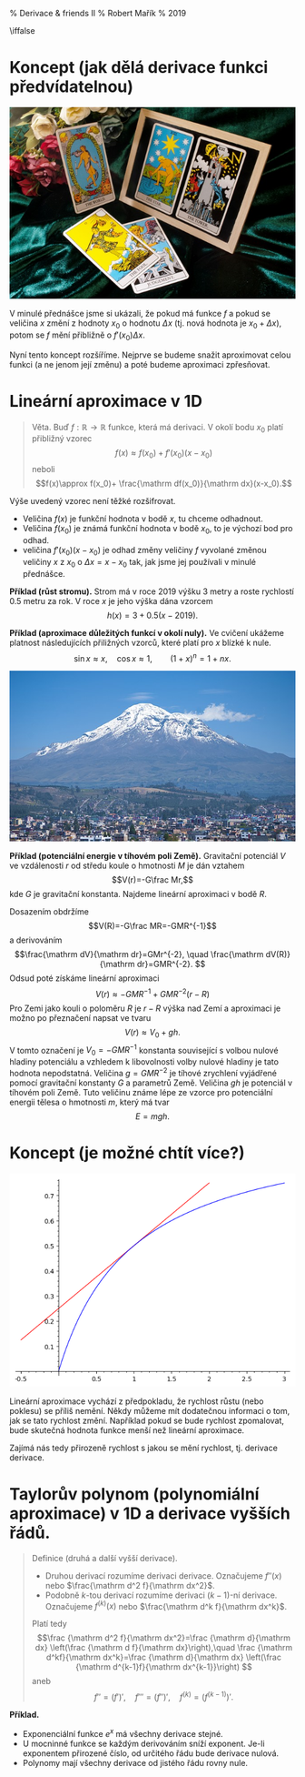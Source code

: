 % Derivace & friends II
% Robert Mařík
% 2019

\iffalse

# Koncept (jak dělá derivace funkci předvídatelnou)

<div class='obtekat'>

![Pokud má funkce derivaci, dokážeme předvídat její chování. Nevidíme však daleko dopředu nebo dozadu, informace platí jenom v lokálně.  Zdroj: pixabay.com](tarot-3691074_640.jpg)

</div>

V minulé přednášce jsme si ukázali, že pokud má funkce $f$  a pokud se veličina $x$ změní z hodnoty $x_0$ o hodnotu $\Delta x$ (tj. nová hodnota je $x_0+\Delta x$), potom se $f$ mění přibližně o $f'(x_0)\Delta x$. 

Nyní tento koncept rozšíříme. Nejprve se budeme snažit aproximovat celou funkci (a ne jenom její změnu) a poté budeme aproximaci zpřesňovat.

# Lineární aproximace v 1D

> Věta.
Buď $f:\mathbb R\to\mathbb R$ funkce, která má derivaci. V okolí bodu $x_0$ platí přibližný vzorec $$f(x)\approx f(x_0)+ f'(x_0)(x-x_0)$$ neboli
$$f(x)\approx f(x_0)+ \frac{\mathrm df(x_0)}{\mathrm dx}(x-x_0).$$


Výše uvedený vzorec není těžké rozšifrovat.

* Veličina $f(x)$ je funkční hodnota v  bodě $x$, tu chceme odhadnout.
* Veličina $f(x_0)$ je známá funkční hodnota v  bodě $x_0$, to je výchozí bod pro odhad.
* veličina $f'(x_0)(x-x_0)$ je odhad změny veličiny $f$ vyvolané změnou veličiny $x$ z $x_0$ o  $\Delta x=x-x_0$ tak, jak jsme jej  používali v minulé přednášce.

**Příklad (růst stromu).** Strom má v roce 2019 výšku 3 metry a roste rychlostí 0.5 metru za rok. V roce $x$ je jeho výška dána vzorcem $$h(x)=3+0.5(x-2019).$$

**Příklad (aproximace důležitých funkcí v okolí nuly).** Ve cvičení ukážeme platnost následujících přiližných vzorců, které platí pro $x$ blízké k nule.
$$\sin x\approx x, \quad \cos x\approx 1,\qquad (1+x)^n=1+nx.$$
 
<div class='obtekat'>

![Vrcholek hory Chimborazo je místo nejvzdálenější od středu Země. Roli hraje nadmořská výška a zploštění Země. Gravitační zrychlení zde je nejmenší.  Zdroj: pixabay.com](chimborazo.jpg)

</div>

**Příklad (potenciální energie v tíhovém poli Země).**
Gravitační potenciál $V$ ve vzdálenosti $r$ od středu koule o hmotnosti $M$ je dán vztahem $$V(r)=-G\frac Mr,$$ kde $G$ je gravitační konstanta. Najdeme lineární aproximaci v bodě $R$.

Dosazením obdržíme $$V(R)=-G\frac MR=-GMR^{-1}$$ a derivováním
$$\frac{\mathrm dV}{\mathrm dr}=GMr^{-2}, \quad \frac{\mathrm
dV(R)}{\mathrm dr}=GMR^{-2}.  $$ Odsud poté získáme lineární
aproximaci $$V(r)\approx -GMR^{-1}+GMR^{-2}(r-R)$$ Pro Zemi jako kouli
o poloměru $R$ je $r-R$ výška nad Zemí a aproximaci je možno po
přeznačení napsat ve tvaru $$V(r)\approx V_0 +gh.$$ V tomto označení
je $V_0=-GMR^{-1}$ konstanta související s volbou nulové hladiny
potenciálu a vzhledem k libovolnosti volby nulové hladiny je tato
hodnota nepodstatná. Veličina $g=GMR^{-2}$ je tíhové zrychlení
vyjádřené pomocí gravitační konstanty $G$ a parametrů Země. Veličina $gh$ je potenciál v tíhovém poli Země. Tuto veličinu známe lépe ze vzorce pro potenciální energii tělesa o hmotnosti $m$, který má tvar $$E=mgh.$$


# Koncept (je možné chtít více?)

<div class='obtekat'>

![Pokud se rychlost růstu snižuje, je lineární aproximace nadhodnocená a funkční hodnoty jsou ve skutečnosti nižší.](tecna.png)

</div>


Lineární aproximace vychází z předpokladu, že rychlost růstu (nebo
poklesu) se příliš nemění. Někdy můžeme mít dodatečnou informaci o
tom, jak se tato rychlost změní. Například pokud se bude rychlost
zpomalovat, bude skutečná hodnota funkce menší než lineární
aproximace. 

Zajímá nás tedy přirozeně rychlost s jakou se mění rychlost,
tj. derivace derivace.



# Taylorův polynom (polynomiální aproximace) v 1D a derivace vyšších řádů.

> Definice (druhá a další vyšší derivace).
>
>* Druhou derivací rozumíme derivaci derivace. Označujeme $f''(x)$ nebo $\frac{\mathrm d^2 f}{\mathrm dx^2}$. 
>* Podobně $k$-tou derivací rozumíme derivaci $(k-1)$-ní derivace. Označujeme $f^{(k)}(x)$ nebo $\frac{\mathrm d^k f}{\mathrm dx^k}$. 
>
>Platí tedy $$\frac {\mathrm d^2 f}{\mathrm dx^2}=\frac {\mathrm d}{\mathrm dx} \left(\frac {\mathrm d f}{\mathrm dx}\right),\quad  
\frac {\mathrm d^kf}{\mathrm dx^k}=\frac {\mathrm d}{\mathrm dx}
\left(\frac {\mathrm d^{k-1}f}{\mathrm dx^{k-1}}\right)  $$
aneb
$$f''=(f')', 
\quad f'''=(f'')', \quad f^{(k)}={(f^{(k-1)})'}.$$

**Příklad.** 

* Exponenciální funkce $e^x$ má všechny derivace stejné. 
* U mocninné funkce se každým derivováním sníží exponent. Je-li exponentem
přirozené číslo, od určitého řádu bude derivace nulová. 
* Polynomy mají všechny derivace od jistého řádu rovny nule.
